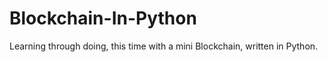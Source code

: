 # Blockchain-In-Python
Learning through doing, this time with a mini Blockchain, written in Python.

